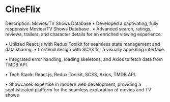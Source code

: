 # CineFlix

Description: Movies/TV Shows Database
• Developed a captivating, fully responsive Movies/TV Shows
Database
.
• Advanced search, ratings, reviews, trailers, and character
details for an enriched viewing experience.

• Utilized React.js with Redux Toolkit for seamless state management and data sharing.
• frontend design with SCSS for a visually appealing interface.

• Integrated error handling, loading skeletons, and Axios to
fetch data from TMDB API.

• Tech Stack: React.js, Redux Toolkit, SCSS, Axios, TMDB
API.

• Showcases expertise in modern web development, providing a sophisticated platform for the seamless exploration of
movies and TV shows
